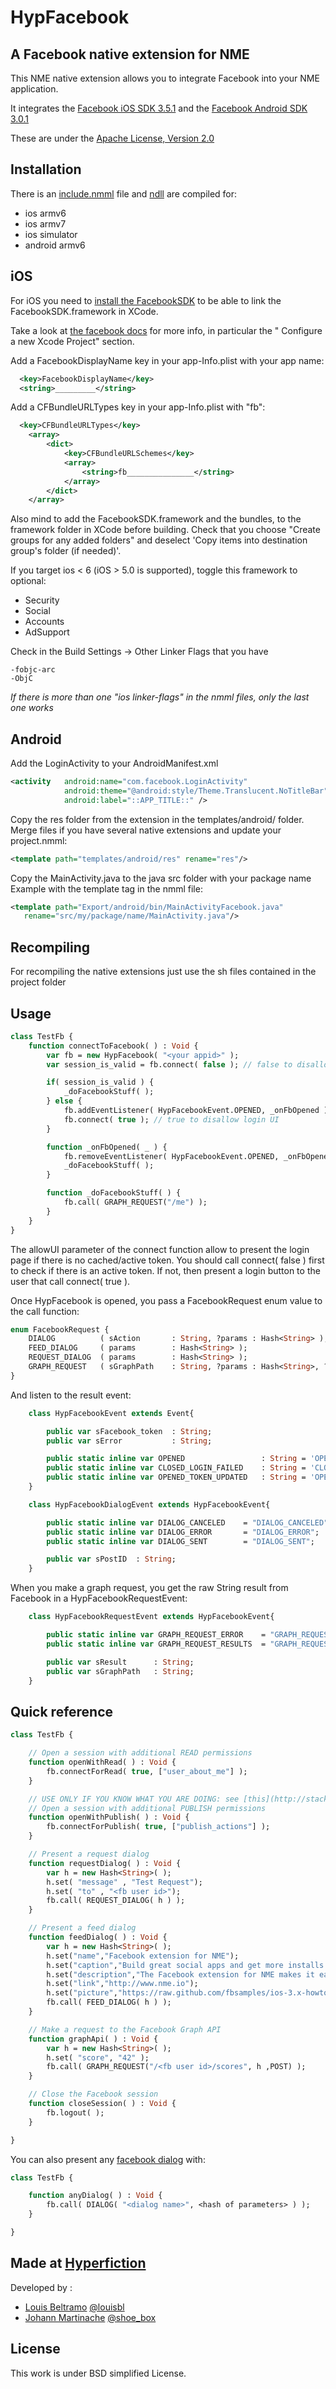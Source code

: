 HypFacebook
=============================
A Facebook native extension for NME
-----------------------------

This NME native extension allows you to integrate Facebook into your NME application.

It integrates the [Facebook iOS SDK 3.5.1](https://github.com/facebook/facebook-ios-sdk)
and the [Facebook Android SDK 3.0.1](https://github.com/facebook/facebook-android-sdk)

These are under the [Apache License, Version 2.0](http://www.apache.org/licenses/LICENSE-2.0.html)

Installation
------------

There is an [include.nmml](https://github.com/hyperfiction/HypFacebook/blob/master/include.nmml) file and [ndll](https://github.com/hyperfiction/HypFacebook/tree/master/ndll) are compiled for:
* ios armv6
* ios armv7
* ios simulator
* android armv6


iOS
---
For iOS you need to [install the FacebookSDK](https://developers.facebook.com/ios/) to be able to link the FacebookSDK.framework in XCode.

Take a look at [the facebook docs](http://developers.facebook.com/docs/getting-started/facebook-sdk-for-ios/) for more info, in particular the " Configure a new Xcode Project" section.

Add a FacebookDisplayName key in your app-Info.plist with your app name:

```xml
  <key>FacebookDisplayName</key>
  <string>_________</string>

```
Add a CFBundleURLTypes key in your app-Info.plist with "fb<appid>":

```xml
  <key>CFBundleURLTypes</key>
    <array>
        <dict>
            <key>CFBundleURLSchemes</key>
            <array>
                <string>fb_______________</string>
            </array>
        </dict>
    </array>

```
Also mind to add the FacebookSDK.framework and the bundles,
to the framework folder in XCode before building. Check that you
choose "Create groups for any added folders"
and deselect 'Copy items into destination group's folder (if needed)'.

If you target ios < 6 (iOS > 5.0 is supported), toggle this framework to optional:
- Security
- Social
- Accounts
- AdSupport

Check in the Build Settings -> Other Linker Flags that you have 
```
-fobjc-arc
-ObjC
```
_If there is more than one "ios linker-flags" in the nmml files, only the last one works_

Android
-------
Add the LoginActivity to your AndroidManifest.xml

```xml
<activity   android:name="com.facebook.LoginActivity"
            android:theme="@android:style/Theme.Translucent.NoTitleBar"
            android:label="::APP_TITLE::" />
````

Copy the res folder from the extension in the templates/android/
folder. Merge files if you have several native extensions and update your project.nmml:

```xml
<template path="templates/android/res" rename="res"/>

```
Copy the MainActivity.java to the java src folder with your package name
Example with the template tag in the nmml file:

```xml
<template path="Export/android/bin/MainActivityFacebook.java"
   rename="src/my/package/name/MainActivity.java"/>

```

Recompiling
-----------

For recompiling the native extensions just use the sh files contained in the project folder

Usage
-----

```haxe
class TestFb {
    function connectToFacebook( ) : Void {
        var fb = new HypFacebook( "<your appid>" );
        var session_is_valid = fb.connect( false ); // false to disallow login UI

        if( session_is_valid ) {
            _doFacebookStuff( );
        } else {
            fb.addEventListener( HypFacebookEvent.OPENED, _onFbOpened );
            fb.connect( true ); // true to disallow login UI
        }

        function _onFbOpened( _ ) {
            fb.removeEventListener( HypFacebookEvent.OPENED, _onFbOpened );
            _doFacebookStuff( );
        }

        function _doFacebookStuff( ) {
            fb.call( GRAPH_REQUEST("/me") );
        }
    }
}
```
The allowUI parameter of the connect function allow to present the login page if there is no cached/active token. You should call connect( false ) first to check if there is an active token. If not, then present a login button to the user that call connect( true ).

Once HypFacebook is opened, you pass a FacebookRequest enum value to the call function:

```haxe
enum FacebookRequest {
    DIALOG          ( sAction       : String, ?params : Hash<String> );
    FEED_DIALOG     ( params        : Hash<String> );
    REQUEST_DIALOG  ( params        : Hash<String> );
    GRAPH_REQUEST   ( sGraphPath    : String, ?params : Hash<String>, ?sMethod : HTTP_METHOD );
}

```
And listen to the result event:

```haxe
    class HypFacebookEvent extends Event{

		public var sFacebook_token	: String;
		public var sError         	: String;

		public static inline var OPENED              	: String = 'OPENED';
		public static inline var CLOSED_LOGIN_FAILED 	: String = 'CLOSED_LOGIN_FAILED';
		public static inline var OPENED_TOKEN_UPDATED	: String = 'OPENED_TOKEN_UPDATED';
    }

    class HypFacebookDialogEvent extends HypFacebookEvent{

		public static inline var DIALOG_CANCELED	= "DIALOG_CANCELED";
		public static inline var DIALOG_ERROR   	= "DIALOG_ERROR";
		public static inline var DIALOG_SENT    	= "DIALOG_SENT";

		public var sPostID	: String;
    }

```
When you make a graph request, you get the raw String result from Facebook in a HypFacebookRequestEvent:

```haxe
    class HypFacebookRequestEvent extends HypFacebookEvent{

		public static inline var GRAPH_REQUEST_ERROR  	= "GRAPH_REQUEST_ERROR";
		public static inline var GRAPH_REQUEST_RESULTS	= "GRAPH_REQUEST_RESULTS";

		public var sResult   	: String;
		public var sGraphPath	: String;
	}

```
Quick reference
---------------


```haxe
class TestFb {

    // Open a session with additional READ permissions
    function openWithRead( ) : Void {
        fb.connectForRead( true, ["user_about_me"] );
    }

    // USE ONLY IF YOU KNOW WHAT YOU ARE DOING: see [this](http://stackoverflow.com/questions/15840893/facebook-android-sdk-session-openforpublish-not-creating-a-new-session)
    // Open a session with additional PUBLISH permissions
    function openWithPublish( ) : Void {
        fb.connectForPublish( true, ["publish_actions"] );
    }

    // Present a request dialog
    function requestDialog( ) : Void {
        var h = new Hash<String>( );
        h.set( "message" , "Test Request");
        h.set( "to" , "<fb user id>");
        fb.call( REQUEST_DIALOG( h ) );
    }

    // Present a feed dialog
    function feedDialog( ) : Void {
        var h = new Hash<String>( );
        h.set("name","Facebook extension for NME");
        h.set("caption","Build great social apps and get more installs with Haxe/NME.");
        h.set("description","The Facebook extension for NME makes it easier and faster to develop Facebook integrated apps build with Haxe");
        h.set("link","http://www.nme.io");
        h.set("picture","https://raw.github.com/fbsamples/ios-3.x-howtos/master/Images/iossdk_logo.png");
        fb.call( FEED_DIALOG( h ) );
    }

    // Make a request to the Facebook Graph API
    function graphApi( ) : Void {
        var h = new Hash<String>( );
        h.set( "score", "42" );
        fb.call( GRAPH_REQUEST("/<fb user id>/scores", h ,POST) );
    }

    // Close the Facebook session
    function closeSession( ) : Void {
        fb.logout( );
    }

}
```

You can also present any [facebook dialog](https://developers.facebook.com/docs/reference/dialogs/) with:

```haxe
class TestFb {

    function anyDialog( ) : Void {
        fb.call( DIALOG( "<dialog name>", <hash of parameters> ) );
    }

}
```
Made at [Hyperfiction](http://hyperfiction.fr)
--------------------
Developed by :
- [Louis Beltramo](https://github.com/louisbl) [@louisbl](https://twitter.com/louisbl)
- [Johann Martinache](https://github.com/shoebox) [@shoe_box](https://twitter.com/shoe_box)

License
-------
This work is under BSD simplified License.
